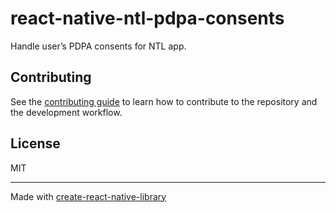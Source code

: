 # react-native-ntl-pdpa-consents

Handle user’s PDPA consents for NTL app.

<!-- ## Installation

```sh
npm install react-native-ntl-pdpa-consents
``` -->

<!-- ## Usage

```js
import { multiply } from 'react-native-ntl-pdpa-consents';

// ...

const result = await multiply(3, 7);
``` -->

## Contributing

See the [contributing guide](CONTRIBUTING.md) to learn how to contribute to the repository and the development workflow.

## License

MIT

---

Made with [create-react-native-library](https://github.com/callstack/react-native-builder-bob)
